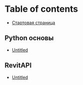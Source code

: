 # Table of contents

* [Стартовая страница](README.md)

## Python основы

* [Untitled](python-osnovy/untitled.md)

## RevitAPI

* [Untitled](revitapi/untitled.md)

